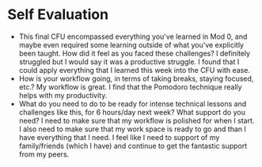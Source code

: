 # Self Evaluation

- This final CFU encompassed everything you've learned in Mod 0, and maybe even required some learning outside of what you've explicitly been taught. How did it feel as you faced these challenges?
I definitely struggled but I would say it was a productive struggle. I found that I could apply everything that I learned this week into the CFU with ease.
- How is your workflow going, in terms of taking breaks, staying focused, etc.?
My workflow is great. I find that the Pomodoro technique really helps with my productivity.
- What do you need to do to be ready for intense technical lessons and challenges like this, for 6 hours/day next week? What support do you need?
I need to make sure that my workflow is polished for when I start. I also need to make sure that my work space is ready to go and than I have everything that I need. I feel like I need to support of my family/friends (which I have) and continue to get the fantastic support from my peers.
